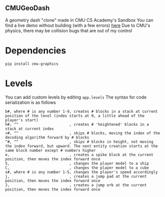 ## CMUGeoDash
A geometry dash "clone" made in CMU CS Academy's Sandbox
You can find a live demo without building (with a few errors) [here](https://academy.cs.cmu.edu/sharing/lavenderBlushGiraffe5183)
Due to CMU's physics, there may be collision bugs that are out of my control

# Dependencies
```
pip install cmu-graphics
```

# Levels
You can add custom levels by editing ```app.levels```
The syntax for code serialization is as follows
```
b#, where # is any number 1-9, creates # blocks in a stack at current position of the level (index starts at 0, a little ahead of the player's start)
h#, ^^                       , creates # 'heightened' blocks in a stack at current index
>#, ^^                       , skips # blocks, moving the index of the decoding algorithm forward by # blocks
^#, ^^                       , skips # blocks in height, not moving the index forward, but upward. The next entity creation starts at the same block number except # numbers higher
e,                           , creates a spike block at the current position, then moves the index forward once
S,                           , changes the player model to a ship
C,                           , changes the player model to a cube
s#, where # is any number 1-5, changes the player's speed accordingly
j,                           , creates a jump pad at the current position, then moves the index forward once
J,                           , creates a jump orb at the current position, then moves the index forward once
```